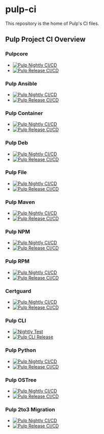 pulp-ci
=======

This repository is the home of Pulp's CI files.


## Pulp Project CI Overview

### Pulpcore

* [![Pulp Nightly CI/CD](https://github.com/pulp/pulpcore/actions/workflows/nightly.yml/badge.svg)](https://github.com/pulp/pulpcore/actions/workflows/nightly.yml)
* [![Pulp Release CI/CD](https://github.com/pulp/pulpcore/actions/workflows/release.yml/badge.svg)](https://github.com/pulp/pulpcore/actions/workflows/release.yml)

### Pulp Ansible

* [![Pulp Nightly CI/CD](https://github.com/pulp/pulp_ansible/actions/workflows/nightly.yml/badge.svg)](https://github.com/pulp/pulp_ansible/actions/workflows/nightly.yml)
* [![Pulp Release CI/CD](https://github.com/pulp/pulp_ansible/actions/workflows/release.yml/badge.svg)](https://github.com/pulp/pulp_ansible/actions/workflows/release.yml)

### Pulp Container

* [![Pulp Nightly CI/CD](https://github.com/pulp/pulp_container/actions/workflows/nightly.yml/badge.svg)](https://github.com/pulp/pulp_container/actions/workflows/nightly.yml)
* [![Pulp Release CI/CD](https://github.com/pulp/pulp_container/actions/workflows/release.yml/badge.svg)](https://github.com/pulp/pulp_container/actions/workflows/release.yml)

### Pulp Deb

* [![Pulp Nightly CI/CD](https://github.com/pulp/pulp_deb/actions/workflows/nightly.yml/badge.svg)](https://github.com/pulp/pulp_deb/actions/workflows/nightly.yml)
* [![Pulp Release CI/CD](https://github.com/pulp/pulp_deb/actions/workflows/release.yml/badge.svg)](https://github.com/pulp/pulp_deb/actions/workflows/release.yml)

### Pulp File

* [![Pulp Nightly CI/CD](https://github.com/pulp/pulp_file/actions/workflows/nightly.yml/badge.svg)](https://github.com/pulp/pulp_file/actions/workflows/nightly.yml)
* [![Pulp Release CI/CD](https://github.com/pulp/pulp_file/actions/workflows/release.yml/badge.svg)](https://github.com/pulp/pulp_file/actions/workflows/release.yml)

### Pulp Maven

* [![Pulp Nightly CI/CD](https://github.com/pulp/pulp_maven/actions/workflows/nightly.yml/badge.svg)](https://github.com/pulp/pulp_maven/actions/workflows/nightly.yml)
* [![Pulp Release CI/CD](https://github.com/pulp/pulp_maven/actions/workflows/release.yml/badge.svg)](https://github.com/pulp/pulp_maven/actions/workflows/release.yml)

### Pulp NPM

* [![Pulp Nightly CI/CD](https://github.com/pulp/pulp_npm/actions/workflows/nightly.yml/badge.svg)](https://github.com/pulp/pulp_npm/actions/workflows/nightly.yml)
* [![Pulp Release CI/CD](https://github.com/pulp/pulp_npm/actions/workflows/release.yml/badge.svg)](https://github.com/pulp/pulp_npm/actions/workflows/release.yml)

### Pulp RPM

* [![Pulp Nightly CI/CD](https://github.com/pulp/pulp_rpm/actions/workflows/nightly.yml/badge.svg)](https://github.com/pulp/pulp_rpm/actions/workflows/nightly.yml)
* [![Pulp Release CI/CD](https://github.com/pulp/pulp_rpm/actions/workflows/release.yml/badge.svg)](https://github.com/pulp/pulp_rpm/actions/workflows/release.yml)

### Certguard

* [![Pulp Nightly CI/CD](https://github.com/pulp/pulp-certguard/actions/workflows/nightly.yml/badge.svg)](https://github.com/pulp/pulp-certguard/actions/workflows/nightly.yml)
* [![Pulp Release CI/CD](https://github.com/pulp/pulp-certguard/actions/workflows/release.yml/badge.svg)](https://github.com/pulp/pulp-certguard/actions/workflows/release.yml)

### Pulp CLI

* [![Nightly Test](https://github.com/pulp/pulp-cli/actions/workflows/nightly.yml/badge.svg)](https://github.com/pulp/pulp-cli/actions/workflows/nightly.yml)
* [![Pulp CLI Release](https://github.com/pulp/pulp-cli/actions/workflows/release.yml/badge.svg)](https://github.com/pulp/pulp-cli/actions/workflows/release.yml)

### Pulp Python

* [![Pulp Nightly CI/CD](https://github.com/pulp/pulp_python/actions/workflows/nightly.yml/badge.svg)](https://github.com/pulp/pulp_python/actions/workflows/nightly.yml)
* [![Pulp Release CI/CD](https://github.com/pulp/pulp_python/actions/workflows/release.yml/badge.svg)](https://github.com/pulp/pulp_python/actions/workflows/release.yml)

### Pulp OSTree
* [![Pulp Nightly CI/CD](https://github.com/pulp/pulp_ostree/actions/workflows/nightly.yml/badge.svg)](https://github.com/pulp/pulp_ostree/actions/workflows/nightly.yml)
* [![Pulp Release CI/CD](https://github.com/pulp/pulp_ostree/actions/workflows/release.yml/badge.svg)](https://github.com/pulp/pulp_ostree/actions/workflows/release.yml)

### Pulp 2to3 Migration

* [![Pulp Nightly CI/CD](https://github.com/pulp/pulp-2to3-migration/actions/workflows/nightly.yml/badge.svg)](https://github.com/pulp/pulp-2to3-migration/actions/workflows/nightly.yml)
* [![Pulp Release CI/CD](https://github.com/pulp/pulp-2to3-migration/actions/workflows/release.yml/badge.svg)](https://github.com/pulp/pulp-2to3-migration/actions/workflows/release.yml)
